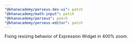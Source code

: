 ```yaml
---
"@khanacademy/perseus-dev-ui": patch
"@khanacademy/math-input": patch
"@khanacademy/perseus": patch
"@khanacademy/perseus-editor": patch
---
```


Fixing resizing behavior of Expression Widget in 400% zoom.
